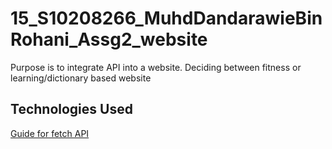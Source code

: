 # 15_S10208266_MuhdDandarawieBinRohani_Assg2_website
Purpose is to integrate API into a website. 
Deciding between fitness or learning/dictionary based website

## Technologies Used
[Guide for fetch API](https://www.youtube.com/watch?v=cuEtnrL9-H0&ab_channel=WebDevSimplified)